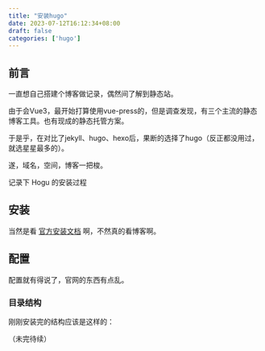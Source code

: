 ```yaml
---
title: "安装hugo"
date: 2023-07-12T16:12:34+08:00
draft: false
categories: ['hugo']
---
```



## 前言
一直想自己搭建个博客做记录，偶然间了解到静态站。

由于会Vue3，最开始打算使用vue-press的，但是调查发现，有三个主流的静态博客工具。也有现成的静态托管方案。

于是乎，在对比了jekyll、hugo、hexo后，果断的选择了hugo（反正都没用过，就选星星最多的）。

遂，域名，空间，博客一把梭。

记录下 Hogu 的安装过程

## 安装
当然是看 [官方安装文档](https://www.gohugo.org/doc/overview/installing/) 啊，不然真的看博客啊。

## 配置
配置就有得说了，官网的东西有点乱。

### 目录结构
刚刚安装完的结构应该是这样的：

（未完待续）
